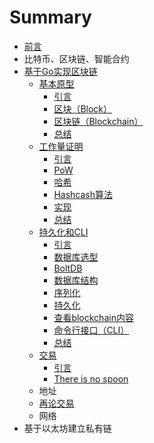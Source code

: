 # Summary

* [前言](README.md)
* 比特币、区块链、智能合约
* [基于Go实现区块链](chapter1.md)
  * [基本原型](chapter1/ji-ben-yuan-xing.md)
    * [引言](chapter1/ji-ben-yuan-xing/yin-yan.md)
    * [区块（Block）](chapter1/ji-ben-yuan-xing/qu-kuai-ff08-block.md)
    * [区块链（Blockchain）](chapter1/ji-ben-yuan-xing/qu-kuai-lian-ff08-blockchain.md)
    * [总结](chapter1/ji-ben-yuan-xing/zong-jie.md)
  * [工作量证明](chapter1/gong-zuo-liang-zheng-ming.md)
    * [引言](chapter1/gong-zuo-liang-zheng-ming/yin-yan.md)
    * [PoW](chapter1/gong-zuo-liang-zheng-ming/pow.md)
    * [哈希](chapter1/gong-zuo-liang-zheng-ming/ha-xi.md)
    * [Hashcash算法](chapter1/gong-zuo-liang-zheng-ming/hashcashsuan-fa.md)
    * [实现](chapter1/gong-zuo-liang-zheng-ming/shi-xian.md)
    * [总结](chapter1/gong-zuo-liang-zheng-ming/zong-jie.md)
  * [持久化和CLI](chapter1/chi-jiu-hua-he-cli.md)
    * [引言](chapter1/chi-jiu-hua-he-cli/yin-yan.md)
    * [数据库选型](chapter1/chi-jiu-hua-he-cli/shu-ju-ku-xuan-xing.md)
    * [BoltDB](chapter1/chi-jiu-hua-he-cli/boltdb.md)
    * [数据库结构](chapter1/chi-jiu-hua-he-cli/shu-ju-ku-jie-gou.md)
    * [序列化](chapter1/chi-jiu-hua-he-cli/xu-lie-hua.md)
    * [持久化](chapter1/chi-jiu-hua-he-cli/chi-jiu-hua.md)
    * [查看blockchain内容](chapter1/chi-jiu-hua-he-cli/cha-kan-blockchain-nei-rong.md)
    * [命令行接口（CLI）](chapter1/chi-jiu-hua-he-cli/ming-ling-xing-jie-kou-ff08-cli.md)
    * [总结](chapter1/chi-jiu-hua-he-cli/zong-jie.md)
  * [交易](chapter1/jiao-yi.md)
    * [引言](chapter1/jiao-yi/yin-yan.md)
    * [There is no spoon](chapter1/jiao-yi/there-is-no-spoon.md)
  * 地址
  * [再论交易](chapter1/zai-tan-jiao-yi.md)
  * 网络
* 基于以太坊建立私有链


